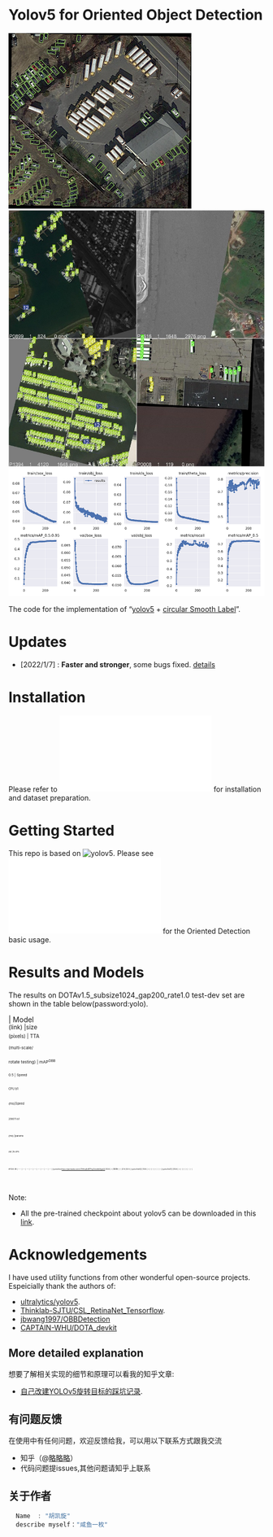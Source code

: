 # Yolov5 for Oriented Object Detection
![图片](./docs/detection.png)
![train_batch0.jpg](./docs/train_batch6.jpg)
![results.png](./docs/results.png)

The code for the implementation of “[yolov5](https://github.com/ultralytics/yolov5) + [circular Smooth Label](https://arxiv.org/abs/2003.05597v2)”. 

# Updates
- [2022/1/7] : **Faster and stronger**, some bugs fixed. [details](./docs/ChangeLog.md)


# Installation
Please refer to ![install.md](./docs/install.md) for installation and dataset preparation.

# Getting Started 
This repo is based on ![yolov5](https://github.com/ultralytics/yolov5). 
Please see ![GetStart.md](./docs/GetStart.md) for the Oriented Detection basic usage.

# Results and Models
The results on DOTAv1.5_subsize1024_gap200_rate1.0 test-dev set are shown in the table below(password:yolo). 

 | Model<br><sup>(link) |size<br><sup>(pixels) | TTA<br><sup>(multi-scale/<br>rotate testing) | mAP<sup>OBB<br>0.5 | Speed<br><sup>CPU b1<br>(ms)|Speed<br><sup>2080Ti b1<br>(ms) |params<br><sup>(M) |FLOPs<br><sup>@1024 (B) |
 ----          | ---  | ---   | ---   | ---   | ---   | ---   | ---   | ---   |
 |[yolov5m][https://pan.baidu.com/s/17e5cqExBTPxyGmndbL9gwQ]  |1024  | ×     |**73.19**     |-      |-      |21.6   |50.5   |
 |[yolov5m6][] |1024  | ×     |-      |-      |-      |-      | -     | -     |
 |[yolov5m7][] |1024  | ×     |-      |-      |-      |-      | -     | -     |
 
Note: 
* All the pre-trained checkpoint about yolov5 can be downloaded in this [link](https://github.com/ultralytics/yolov5/releases/tag/v6.0).

#  Acknowledgements
I have used utility functions from other wonderful open-source projects. Espeicially thank the authors of:

* [ultralytics/yolov5](https://github.com/ultralytics/yolov5).
* [Thinklab-SJTU/CSL_RetinaNet_Tensorflow](https://github.com/Thinklab-SJTU/CSL_RetinaNet_Tensorflow).
* [jbwang1997/OBBDetection](https://github.com/jbwang1997/OBBDetection)
* [CAPTAIN-WHU/DOTA_devkit](https://github.com/CAPTAIN-WHU/DOTA_devkit)


## More detailed explanation
想要了解相关实现的细节和原理可以看我的知乎文章:   

* [自己改建YOLOv5旋转目标的踩坑记录](https://www.zhihu.com/column/c_1358464959123390464).

## 有问题反馈
在使用中有任何问题，欢迎反馈给我，可以用以下联系方式跟我交流

* 知乎（@[略略略](https://www.zhihu.com/people/lue-lue-lue-3-92-86)）
* 代码问题提issues,其他问题请知乎上联系

## 关于作者

```javascript
  Name  : "胡凯旋"
  describe myself："咸鱼一枚"

